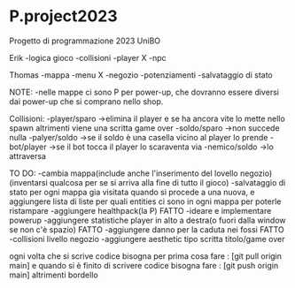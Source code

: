 # P.project2023
Progetto di programmazione 2023 UniBO

Erik
-logica gioco
-collisioni
-player  X
-npc

Thomas
-mappa
-menu  X
-negozio
-potenziamenti
-salvataggio di stato


NOTE:
-nelle mappe ci sono P per power-up, che dovranno essere diversi dai power-up che si comprano nello shop.

Collisioni:
-player/sparo ->elimina il player e se ha ancora vite lo mette nello spawn altrimenti viene una scritta game over 
-soldo/sparo  ->non succede nulla
-palyer/soldo ->se il soldo è una casella vicino al player lo prende
-bot/player   ->se il bot tocca il player lo scaraventa via
-nemico/soldo ->lo attraversa



TO DO:
-cambia mappa(include anche l'inserimento del lovello negozio)(inventarsi qualcosa per se si arriva alla fine di tutto il gioco)
-salvataggio di stato per ogni mappa gia visitata quando si procede a una nuova, e aggiungere lista di liste per quali entities ci sono in ogni mappa per poterle ristampare
-aggiungere healthpack(la P) FATTO
-ideare e implementare powerup
-aggiungere statistiche player in alto a destra(o fuori dalla window se non c'è spazio) FATTO
-aggiungere danno per la caduta nei fossi FATTO
-collisioni livello negozio
-aggiungere aesthetic tipo scritta titolo/game over


ogni volta che si scrive codice bisogna per prima cosa fare : [git pull origin main] e quando si è finito di scrivere codice bisogna fare : [git push origin main] altrimenti bordello 
